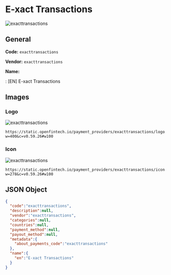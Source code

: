 
# E-xact Transactions 
![exacttransactions](https://static.openfintech.io/payment_providers/exacttransactions/logo.svg?w=400&c=v0.59.26#w100)  

## General 
 
**Code:** `exacttransactions` 
 
**Vendor:** `exacttransactions` 
 
**Name:** 
 
:	[EN] E-xact Transactions 
 

## Images 

### Logo 
 
![exacttransactions](https://static.openfintech.io/payment_providers/exacttransactions/logo.svg?w=400&c=v0.59.26#w100)  

```
https://static.openfintech.io/payment_providers/exacttransactions/logo.svg?w=400&c=v0.59.26#w100
```  

### Icon 
 
![exacttransactions](https://static.openfintech.io/payment_providers/exacttransactions/icon.svg?w=278&c=v0.59.26#w100)  

```
https://static.openfintech.io/payment_providers/exacttransactions/icon.svg?w=278&c=v0.59.26#w100
```  

## JSON Object 

```json
{
  "code":"exacttransactions",
  "description":null,
  "vendor":"exacttransactions",
  "categories":null,
  "countries":null,
  "payment_method":null,
  "payout_method":null,
  "metadata":{
    "about_payments_code":"exacttransactions"
  },
  "name":{
    "en":"E-xact Transactions"
  }
}
```  
